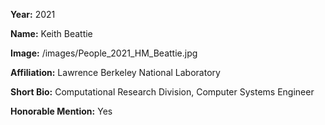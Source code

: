 **Year:** 2021

**Name:** Keith Beattie

**Image:** /images/People_2021_HM_Beattie.jpg

**Affiliation:** Lawrence Berkeley National Laboratory

**Short Bio:** Computational Research Division, Computer Systems Engineer

**Honorable Mention:** Yes
